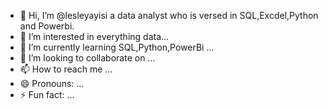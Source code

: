 - 👋 Hi, I’m @lesleyayisi a data analyst who is versed in SQL,Excdel,Python and Powerbi.
- 👀 I’m interested in everything data...
- 🌱 I’m currently learning SQL,Python,PowerBi ...
- 💞️ I’m looking to collaborate on ...
- 📫 How to reach me ...
- 😄 Pronouns: ...
- ⚡ Fun fact: ...

<!---
lesleyayisi/lesleyayisi is a ✨ special ✨ repository because its `README.md` (this file) appears on your GitHub profile.
You can click the Preview link to take a look at your changes.
--->
